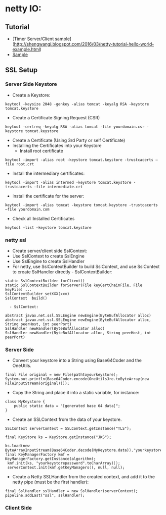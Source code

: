 # netty IO:

## Tutorial
- [Timer Server/Client sample] (http://shengwangi.blogspot.com/2016/03/netty-tutorial-hello-world-example.html)
- [Sample](https://netty.io/4.1/xref/io/netty/example/http2/helloworld/server/Http2Server.html)

## SSL Setup
### Server Side Keystore
- Create a Keystore:
```
keytool -keysize 2048 -genkey -alias tomcat -keyalg RSA -keystore tomcat.keystore
```
- Create a Certificate Signing Request (CSR)
```
keytool -certreq -keyalg RSA -alias tomcat -file yourdomain.csr -keystore tomcat.keystore
```
- Create a Certificate (Using 3rd Party or self Certificate)
- Installing the Certificates into your Keystore
   - Install root certificate
```
keytool -import -alias root -keystore tomcat.keystore -trustcacerts –file root.crt
```
   - Install the intermediary certificates:
```
keytool -import -alias intermed -keystore tomcat.keystore -trustcacerts –file intermediate.crt
```
   - Install the certificate for the server:
```
keytool -import -alias tomcat -keystore tomcat.keystore -trustcacerts –file yourdomain.com
```
   - Check all Installed Certificates
```
keytool –list –keystore tomcat.keystore
```
### netty ssl
- Create server/client side SslContext:
- Use SslContext to create SslEngine
- Use SslEngine to create SslHandler
- For netty, use SslContextBuilder to build SslContext, and use SslContext to create SslHandler directly
      - SslContextBuilder:     
```
static SslContextBuilder forClient()
static SslContextBuilder forServer(File keyCertChainFile, File keyFile) ...
SslContextBuilder setXXX(xxx)
SslContext	build()
```
      - SslContext:     
```
abstract javax.net.ssl.SSLEngine newEngine(ByteBufAllocator alloc)
abstract javax.net.ssl.SSLEngine newEngine(ByteBufAllocator alloc, String peerHost, int peerPort)
SslHandler newHandler(ByteBufAllocator alloc)
SslHandler newHandler(ByteBufAllocator alloc, String peerHost, int peerPort)
```

### Server Side 
-  Convert your keystore into a String using Base64Coder and the OneUtils.
```
final File original = new File(pathtoyourkeystore);
System.out.println(Base64Coder.encode(OneUtilsJre.toByteArray(new FileInputStream(original))));
```
- Copy the String and place it into a static variable, for instance:
```
class MyKeystore {
    public static data = "[generated base 64 data]";
}
```
 - Create an SSLContext from the data of your keystore.
```
SSLContext serverContext = SSLContext.getInstance("TLS");
 
final KeyStore ks = KeyStore.getInstance("JKS");
 
ks.load(new ByteArrayInputStream(Base64Coder.decode(MyKeystore.data)),"yourkeystorepassword".toCharArray());
final KeyManagerFactory kmf = KeyManagerFactory.getInstance(algorithm);
 kmf.init(ks, "yourkeystorepassword".toCharArray());
 serverContext.init(kmf.getKeyManagers(), null, null);
 ```
- Create a Netty SSLHandler from the created context,  and add it to the netty pipe (must be the first handler):
 ```
final SslHandler sslHandler = new SslHandler(serverContext);
pipeline.addLast("ssl", sslHandler);
```
### Client Side

